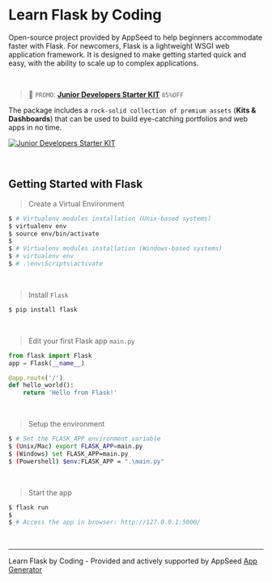 # Learn Flask by Coding

Open-source project provided by AppSeed to help beginners accommodate faster with Flask. For newcomers, Flask is a lightweight WSGI web application framework. It is designed to make getting started quick and easy, with the ability to scale up to complex applications.

<br /> 

> 🚀 `PROMO`: **[Junior Developers Starter KIT](https://www.creative-tim.com/product/buy/bundle/junior-bundle?AFFILIATE=128200)** `85%OFF`

The package includes a `rock-solid collection of premium assets` (**Kits & Dashboards**) that can be used to build eye-catching portfolios and web apps in no time.

[![Junior Developers Starter KIT](https://user-images.githubusercontent.com/51854817/195055646-e55200cd-0ddd-4bdd-aded-0d4e4479789b.png)](https://www.creative-tim.com/product/buy/bundle/junior-bundle?AFFILIATE=128200)

<br /> 

## Getting Started with Flask

> Create a Virtual Environment

```bash
$ # Virtualenv modules installation (Unix-based systems)
$ virtualenv env
$ source env/bin/activate
$
$ # Virtualenv modules installation (Windows-based systems)
$ # virtualenv env
$ # .\env\Scripts\activate
```

<br />

> Install `Flask`

```bash
$ pip install flask
```

<br />

> Edit your first Flask app `main.py`

```python
from flask import Flask
app = Flask(__name__)

@app.route('/')
def hello_world():
    return 'Hello from Flask!'
```

<br />

> Setup the environment

```bash
$ # Set the FLASK_APP environment variable
$ (Unix/Mac) export FLASK_APP=main.py
$ (Windows) set FLASK_APP=main.py
$ (Powershell) $env:FLASK_APP = ".\main.py" 
```

<br />

> Start the app

```bash
$ flask run
$
$ # Access the app in browser: http://127.0.0.1:5000/
```

<br />

--- 
Learn Flask by Coding - Provided and actively supported by AppSeed [App Generator](https://appseed.us)
